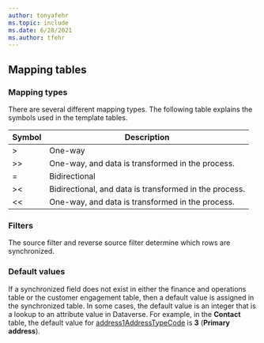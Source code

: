 ```yaml
---
author: tonyafehr
ms.topic: include
ms.date: 6/28/2021
ms.author: tfehr
---
```


## Mapping tables

### Mapping types

There are several different mapping types. The following table explains the symbols used in the template tables.

| Symbol | Description |
|--------|-------------|
| >  | One-way |
| >> | One-way, and data is transformed in the process. |
| =  | Bidirectional |
| >< | Bidirectional, and data is transformed in the process. |
| << | One-way, and data is transformed in the process. |

### Filters

The source filter and reverse source filter determine which rows are synchronized.

### Default values

If a synchronized field does not exist in either the finance and operations table or the customer engagement table, then a default value is assigned in the synchronized table. In some cases, the default value is an integer that is a lookup to an attribute value in Dataverse. For example, in the **Contact** table, the default value for [address1AddressTypeCode](/common-data-model/schema/core/applicationcommon/foundationcommon/contact#address1AddressTypeCode) is **3** (**Primary address**).
